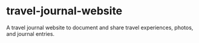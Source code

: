 # travel-journal-website
A travel journal website to document and share travel experiences, photos, and journal entries.
